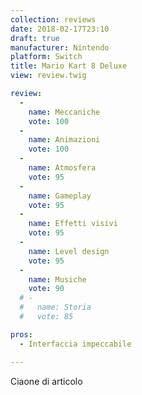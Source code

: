 ```yaml
---
collection: reviews
date: 2018-02-17T23:10
draft: true
manufacturer: Nintendo
platform: Switch
title: Mario Kart 8 Deluxe
view: review.twig

review:
  -
    name: Meccaniche
    vote: 100
  -
    name: Animazioni
    vote: 100
  -
    name: Atmosfera
    vote: 95
  -
    name: Gameplay
    vote: 95
  -
    name: Effetti visivi
    vote: 95
  -
    name: Level design
    vote: 95
  -
    name: Musiche
    vote: 90
  # -
  #   name: Storia
  #   vote: 85

pros:
  - Interfaccia impeccabile

---
```


Ciaone di articolo
